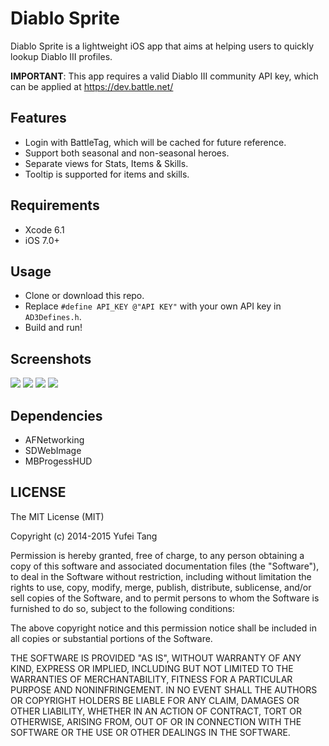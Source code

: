 # Diablo Sprite
Diablo Sprite is a lightweight iOS app that aims at helping users to quickly lookup Diablo III profiles.

**IMPORTANT**: This app requires a valid Diablo III community API key, which can be applied at https://dev.battle.net/

## Features
* Login with BattleTag, which will be cached for future reference.
* Support both seasonal and non-seasonal heroes.
* Separate views for Stats, Items & Skills.
* Tooltip is supported for items and skills.

## Requirements
* Xcode 6.1
* iOS 7.0+

## Usage
* Clone or download this repo.
* Replace `#define API_KEY @"API KEY"` with your own API key in `AD3Defines.h`.
* Build and run!

## Screenshots
![](https://github.com/nero-tang/Diablo-Sprite/blob/master/Screenshots/iOS%20Simulator%20Screen%20Shot%20Sep%2022%2C%202014%2C%206.35.39%20PM.png)
![](https://github.com/nero-tang/Diablo-Sprite/blob/master/Screenshots/iOS%20Simulator%20Screen%20Shot%20Sep%2022%2C%202014%2C%206.36.13%20PM.png)
![](https://github.com/nero-tang/Diablo-Sprite/blob/master/Screenshots/iOS%20Simulator%20Screen%20Shot%20Sep%2022%2C%202014%2C%206.36.22%20PM.png)
![](https://github.com/nero-tang/Diablo-Sprite/blob/master/Screenshots/iOS%20Simulator%20Screen%20Shot%20Sep%2022%2C%202014%2C%206.36.41%20PM.png)

## Dependencies
* AFNetworking
* SDWebImage
* MBProgessHUD

## LICENSE
The MIT License (MIT)

Copyright (c) 2014-2015 Yufei Tang

Permission is hereby granted, free of charge, to any person obtaining a copy
of this software and associated documentation files (the "Software"), to deal
in the Software without restriction, including without limitation the rights
to use, copy, modify, merge, publish, distribute, sublicense, and/or sell
copies of the Software, and to permit persons to whom the Software is
furnished to do so, subject to the following conditions:

The above copyright notice and this permission notice shall be included in
all copies or substantial portions of the Software.

THE SOFTWARE IS PROVIDED "AS IS", WITHOUT WARRANTY OF ANY KIND, EXPRESS OR
IMPLIED, INCLUDING BUT NOT LIMITED TO THE WARRANTIES OF MERCHANTABILITY,
FITNESS FOR A PARTICULAR PURPOSE AND NONINFRINGEMENT. IN NO EVENT SHALL THE
AUTHORS OR COPYRIGHT HOLDERS BE LIABLE FOR ANY CLAIM, DAMAGES OR OTHER
LIABILITY, WHETHER IN AN ACTION OF CONTRACT, TORT OR OTHERWISE, ARISING FROM,
OUT OF OR IN CONNECTION WITH THE SOFTWARE OR THE USE OR OTHER DEALINGS IN
THE SOFTWARE.

